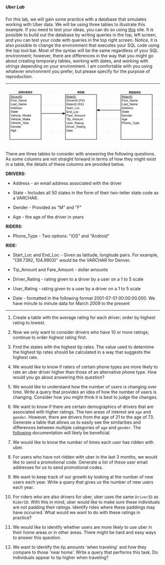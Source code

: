 ##### Uber Lab

For this lab, we will gain some practice with a database that simulates working with Uber data.  We will be using three tables to illustrate this example.  If you need to test your ideas, you can do so using [this](http://sqlfiddle.com/) site.  It is possible to build out the database by writing queries in the top, left screen, and you can test your code with queries in the top right screen.  Notice, it is also possible to change the environment that executes your SQL code using the top tool bar.  Most of the syntax will be the same regardless of your SQL environment; however, there are differences in the way that you might go about creating temporary tables, working with dates, and working with strings depending on your environment.  I am comfortable with you using whatever environment you prefer, but please specify for the purpose of reproduction.

___________

![UberERD](UberERD.png)

There are three tables to consider with answering the following questions.  As some columns are not straight forward in terms of how they might exist in a table, the details of these columns are provided below.


**DRIVERS:**

* Address - an email address associated with the driver
* State - Includes all 50 states in the form of their two-letter state code as a VARCHAR.

* Gender - Provided as "M" and "F"
* Age - the age of the driver in years

**RIDERS:**

* Phone_Type - Two options: "iOS" and "Android"

**RIDE:**

* Start_Loc and End_Loc - Given as latitude, longitude pairs.  For example, "(39.7392, 104.9903)" would be the VARCHAR for Denver.

* Tip_Amount and Fare_Amount - dollar amounts

* Driver_Rating - rating given to a driver by a user on a 1 to 5 scale

* User_Rating - rating given to a user by a driver on a 1 to 5 scale

* Date - formatted in the following format 2001-07-01 00:00:00.000.  We have minute to minute data for March 2009 to the present
______________

1. Create a table with the average rating for each driver; order by highest rating to lowest.

2. Now we only want to consider drivers who have 10 or more ratings; continue to order highest rating first.

3. Find the states with the highest tip rates.  The value used to determine the highest tip rates should be calculated in a way that suggests the highest rate.  

4. We would like to know if raters of certain phone types are more likely to rate an uber driver higher than those of an alternative phone type.  How would you go about answering this question?

5. We would like to understand how the number of users is changing over time.  Write a query that provides an idea of how the number of users is changing.  Consider how you might think it is best to judge the changes.

6. We want to know if there are certain demographics of drivers that are associated with higher ratings.  The two areas of interest are `age` and `gender`.  However, there are drivers from the age of 21 to the age of 73.  Generate a table that allows us to easily see the similarities and differences between multiple categories of `age` and `gender`.  The [following](https://community.modeanalytics.com/sql/tutorial/sql-case/) documentation will likely be beneficial.  

7. We would like to know the number of times each user has ridden with uber.  

8. For users who have not ridden with uber in the last 3 months, we would like to send a promotional code.  Generate a list of these user email addresses for us to send promotional codes.  

9. We want to keep track of our growth by looking at the number of new users each year.  Write a query that gives us the number of new users each year.

10.  For riders who are also drivers for uber, uber uses the same `DriverID` as `RiderID`.  With this in mind, uber would like to make sure these individuals are not padding their ratings.  Identify rides where these paddings may have occurred.  What would we want to do with these ratings in practice?

11. We would like to identify whether users are more likely to use uber in their home areas or in other areas.  There might be hard and easy ways to answer this question.

12. We want to identify the tip amounts 'when traveling' and how they compare to those 'near home'.  Write a query that performs this task.  Do individuals appear to tip higher when traveling?
